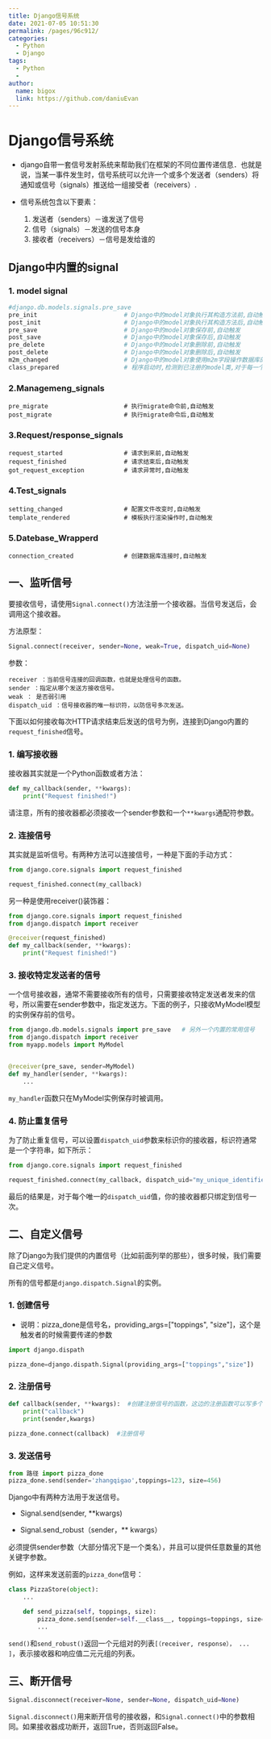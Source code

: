 ```yaml
---
title: Django信号系统
date: 2021-07-05 10:51:30
permalink: /pages/96c912/
categories:
  - Python
  - Django
tags:
  - Python
  - 
author: 
  name: bigox
  link: https://github.com/daniuEvan
---
```

# Django信号系统

- django自带一套信号发射系统来帮助我们在框架的不同位置传递信息．也就是说，当某一事件发生时，信号系统可以允许一个或多个发送者（senders）将通知或信号（signals）推送给一组接受者（receivers）.

- 信号系统包含以下要素：
  1. 发送者（senders）－谁发送了信号
  2. 信号（signals）－发送的信号本身
  3. 接收者（receivers）－信号是发给谁的

## Django中内置的signal

### 1. model signal

```python
#django.db.models.signals.pre_save
pre_init                        # Django中的model对象执行其构造方法前,自动触发
post_init                       # Django中的model对象执行其构造方法后,自动触发
pre_save                        # Django中的model对象保存前,自动触发
post_save                       # Django中的model对象保存后,自动触发
pre_delete                      # Django中的model对象删除前,自动触发
post_delete                     # Django中的model对象删除后,自动触发
m2m_changed                     # Django中的model对象使用m2m字段操作数据库的第三张表(add,remove,clear,update),自动触发
class_prepared                  # 程序启动时,检测到已注册的model类,对于每一个类,自动触发
```

### 2.Managemeng_signals

```
pre_migrate                     # 执行migrate命令前,自动触发
post_migrate                    # 执行migrate命令后,自动触发 
```

### 3.Request/response_signals

```
request_started                 # 请求到来前,自动触发
request_finished                # 请求结束后,自动触发
got_request_exception           # 请求异常时,自动触发
```

### 4.Test_signals

```
setting_changed                 # 配置文件改变时,自动触发
template_rendered               # 模板执行渲染操作时,自动触发
```

### 5.Datebase_Wrapperd

```
connection_created              # 创建数据库连接时,自动触发
```

##  一、监听信号

要接收信号，请使用`Signal.connect()`方法注册一个接收器。当信号发送后，会调用这个接收器。

方法原型：

```python
Signal.connect(receiver, sender=None, weak=True, dispatch_uid=None)
```

参数：

```
receiver ：当前信号连接的回调函数，也就是处理信号的函数。 
sender ：指定从哪个发送方接收信号。 
weak ： 是否弱引用
dispatch_uid ：信号接收器的唯一标识符，以防信号多次发送。
```

下面以如何接收每次HTTP请求结束后发送的信号为例，连接到Django内置的`request_finished`信号。

### 1. 编写接收器

接收器其实就是一个Python函数或者方法：

```python
def my_callback(sender, **kwargs):
    print("Request finished!")
```

请注意，所有的接收器都必须接收一个sender参数和一个`**kwargs`通配符参数。

### 2. 连接信号

其实就是监听信号。有两种方法可以连接信号，一种是下面的手动方式：

```python
from django.core.signals import request_finished

request_finished.connect(my_callback)
```

另一种是使用receiver()装饰器：

```python
from django.core.signals import request_finished
from django.dispatch import receiver

@receiver(request_finished)
def my_callback(sender, **kwargs):
    print("Request finished!")
```

### 3. 接收特定发送者的信号

一个信号接收器，通常不需要接收所有的信号，只需要接收特定发送者发来的信号，所以需要在sender参数中，指定发送方。下面的例子，只接收MyModel模型的实例保存前的信号。

```python
from django.db.models.signals import pre_save   # 另外一个内置的常用信号
from django.dispatch import receiver
from myapp.models import MyModel


@receiver(pre_save, sender=MyModel)
def my_handler(sender, **kwargs):
    ...
```

`my_handler`函数只在MyModel实例保存时被调用。

### 4. 防止重复信号

为了防止重复信号，可以设置`dispatch_uid`参数来标识你的接收器，标识符通常是一个字符串，如下所示：

```python
from django.core.signals import request_finished

request_finished.connect(my_callback, dispatch_uid="my_unique_identifier")
```

最后的结果是，对于每个唯一的`dispatch_uid`值，你的接收器都只绑定到信号一次。

## 二、自定义信号

除了Django为我们提供的内置信号（比如前面列举的那些），很多时候，我们需要自己定义信号。

所有的信号都是`django.dispatch.Signal`的实例。

### 1. 创建信号

- 说明：pizza_done是信号名，providing_args=["toppings", "size"]，这个是触发者的时候需要传递的参数　　　　

```python
import django.dispath

pizza_done=django.dispath.Signal(providing_args=["toppings","size"])
```

### 2. 注册信号　　　　

```python
def callback(sender, **kwargs):  #创建注册信号的函数，这边的注册函数可以写多个
    print("callback")
    print(sender,kwargs)
  
pizza_done.connect(callback)  #注册信号
```

### 3. 发送信号　　

```python
from 路径 import pizza_done
pizza_done.send(sender='zhangqigao',toppings=123, size=456)
```

Django中有两种方法用于发送信号。

- Signal.send(sender, **kwargs)

- Signal.send_robust（sender，** kwargs）

必须提供sender参数（大部分情况下是一个类名），并且可以提供任意数量的其他关键字参数。

例如，这样来发送前面的`pizza_done`信号：

```python
class PizzaStore(object):
    ...

    def send_pizza(self, toppings, size):
        pizza_done.send(sender=self.__class__, toppings=toppings, size=size)
        ...
```

`send()`和`send_robust()`返回一个元组对的列表`[（receiver, response）， ... ]`，表示接收器和响应值二元元组的列表。

## 三、断开信号

```python
Signal.disconnect(receiver=None, sender=None, dispatch_uid=None)
```

`Signal.disconnect()`用来断开信号的接收器，和`Signal.connect()`中的参数相同。如果接收器成功断开，返回True，否则返回False。